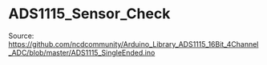 # ADS1115_Sensor_Check
 Source: https://github.com/ncdcommunity/Arduino_Library_ADS1115_16Bit_4Channel_ADC/blob/master/ADS1115_SingleEnded.ino
